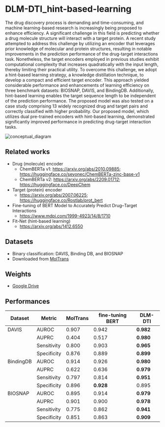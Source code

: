 # DLM-DTI_hint-based-learning

The drug discovery process is demanding and time-consuming, and machine learning-based research is increasingly being proposed to enhance efficiency. A significant challenge in this field is predicting whether a drug molecule structure will interact with a target protein. A recent study attempted to address this challenge by utilizing an encoder that leverages prior knowledge of molecular and protein structures, resulting in notable improvements in the prediction performance of the drug-target interactions task. Nonetheless, the target encoders employed in previous studies exhibit computational complexity that increases quadratically with the input length, thereby limiting their practical utility. To overcome this challenge, we adopt a hint-based learning strategy, a knowledge distillation technique, to develop a compact and efficient target encoder. This approach yielded considerable performance and enhancements of learning efficiency on three benchmark datasets: BIOSNAP, DAVIS, and BindingDB. Additionally, hint-based learning enables the target sequence length to be independent of the prediction performance. The proposed model was also tested on a case study comprising 13 widely recognized drug and target pairs and correctly classified with higher probability. Our proposed model, which utilizes dual pre-trained encoders with hint-based learning, demonstrated significantly improved performance in predicting drug-target interaction tasks.

![conceptual_diagram](https://user-images.githubusercontent.com/37280722/230818993-072d3c21-b580-4d16-9651-aa745f30153b.jpg)

## Related works
- Drug (molecule) encoder
	- ChemBERTa v1:	https://arxiv.org/abs/2010.09885; https://huggingface.co/seyonec/ChemBERTa-zinc-base-v1
	- ChemBERTa v2: https://arxiv.org/abs/2209.01712; https://huggingface.co/DeepChem
- Target (protein) encoder
	- https://arxiv.org/abs/2007.06225; https://huggingface.co/Rostlab/prot_bert
- Fine-tuning of BERT Model to Accurately Predict Drug–Target Interactions
	- https://www.mdpi.com/1999-4923/14/8/1710
- Fit-Net (hint-based learning)
	- https://arxiv.org/abs/1412.6550

## Datasets
- Binary classification: DAVIS, Binding DB, and BIOSNAP
- Downloaded from [MolTrans](https://github.com/kexinhuang12345/MolTrans/tree/master/dataset)

## Weights
- [Google Drive](https://drive.google.com/drive/folders/1197LV9XH73k-PXVNf1JnOvZ8xot99gaX?usp=sharing)

## Performances
| Dataset   | Metric      | MolTrans | fine-tuning BERT | DLM-DTI   |
| --------- | ----------- | -------- | ---------------- | --------- |
| DAVIS     | AUROC       | 0.907    | 0.942            | **0.982** |
|           | AUPRC       | 0.404    | 0.517            | **0.980** |
|           | Sensitivity | 0.800    | 0.903            | **0.965** |
|           | Specificity | 0.876    | 0.889            | **0.899** |
| BindingDB | AUROC       | 0.914    | 0.926            | **0.980** |
|           | AUPRC       | 0.622    | 0.636            | **0.979** |
|           | Sensitivity | 0.797    | 0.814            | **0.951** |
|           | Specificity | 0.896    | **0.928**        | 0.895     |
| BIOSNAP   | AUROC       | 0.895    | 0.914            | **0.979** |
|           | AUPRC       | 0.901    | 0.900            | **0.978** |
|           | Sensitivity | 0.775    | 0.862            | **0.941** |
|           | Specificity | 0.851    | 0.863            | **0.909** |

